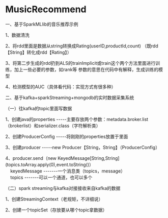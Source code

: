 # MusicRecommend
一、基于SparkMLlib的音乐推荐示例

1、数据清洗

2、将rdd里面是数据从string转换成Rating(userID,productId,count)
  （既rdd【String】转化成rdd【Rating】）

3、将第二步生成的rdd扔到ALS的trainImplicit或train这个两个方法里面进行训练，加上一些必要的参数，如rank等
  参数的意思在代码中有解释，生成训练的模型
  
4、检测模型的AUC（具体看代码：实现方式有很多种）

二、基于kafka+sparkStreaming+mongodb的实时数据采集系统

（一）往kafka的topic里面写数据

1、创建java的properties -----主要存放两个参数：metadata.broker.list（brokerlist）和serializer.class（字符解析类）

2、创建ProducerConfig  -----将刚刚的properties放置于里面

3、创建producer -----new Producer【String，String】（ProducerConfig）

4、producer.send（new KeyedMessage[String,String](topics.toArray.apply(0),event.toString()）<br>
&nbsp;&nbsp;&nbsp;&nbsp;keyedMessage -------一个消息类（topics，message）<br>
&nbsp;&nbsp;&nbsp;&nbsp;topics       -------可以一个通道，也可以多个<br>
   
（二）spark streaming与kafka对接接收来自kafka的数据

1、创建StreamingContext（老规矩，不详细说）

2、创建一个topicSet（存放要从哪个topic拿数据）



